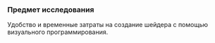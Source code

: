 ### Предмет исследования 
Удобство и временные затраты на создание шейдера с помощью визуального программирования.